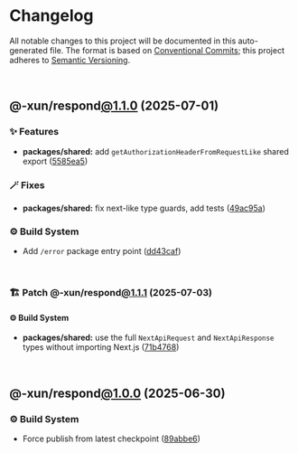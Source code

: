 # Changelog

All notable changes to this project will be documented in this auto-generated
file. The format is based on [Conventional Commits][1];
this project adheres to [Semantic Versioning][2].

<br />

## @-xun/respond[@1.1.0][3] (2025-07-01)

### ✨ Features

- **packages/shared:** add `getAuthorizationHeaderFromRequestLike` shared export ([5585ea5][4])

### 🪄 Fixes

- **packages/shared:** fix next-like type guards, add tests ([49ac95a][5])

### ⚙️ Build System

- Add `/error` package entry point ([dd43caf][6])

<br />

### 🏗️ Patch @-xun/respond[@1.1.1][7] (2025-07-03)

#### ⚙️ Build System

- **packages/shared:** use the full `NextApiRequest` and `NextApiResponse` types without importing Next.js ([71b4768][8])

<br />

## @-xun/respond[@1.0.0][9] (2025-06-30)

### ⚙️ Build System

- Force publish from latest checkpoint ([89abbe6][10])

[1]: https://conventionalcommits.org
[2]: https://semver.org
[3]: https://github.com/Xunnamius/api-utils/compare/@-xun/respond@1.0.0...@-xun/respond@1.1.0
[4]: https://github.com/Xunnamius/api-utils/commit/5585ea57aa67c979523ec530243ab41d89ed5961
[5]: https://github.com/Xunnamius/api-utils/commit/49ac95a31e0bee5f9dee84ee70041edf855c2277
[6]: https://github.com/Xunnamius/api-utils/commit/dd43caf0e5d04049aa699f225be601c9952cb596
[7]: https://github.com/Xunnamius/api-utils/compare/@-xun/respond@1.1.0...@-xun/respond@1.1.1
[8]: https://github.com/Xunnamius/api-utils/commit/71b4768957b597ca1b5c617189c9042977d621ab
[9]: https://github.com/Xunnamius/api-utils/compare/@-xun/respond@0.0.0-init...@-xun/respond@1.0.0
[10]: https://github.com/Xunnamius/api-utils/commit/89abbe6937ec39fc9d2eb19430d0e8d5b1321810
